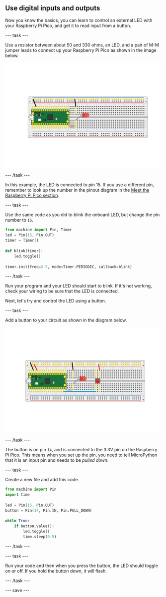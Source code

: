 ## Use digital inputs and outputs

Now you know the basics, you can learn to control an external LED with your Raspberry Pi Pico, and get it to read input from a button.

--- task ---

Use a resistor between about 50 and 330 ohms, an LED, and a pair of M-M jumper leads to connect up your Raspberry Pi Pico as shown in the image below.

![LED and resistor connected to the Pico](images/single_LED.png)

--- /task ---

In this example, the LED is connected to pin 15. If you use a different pin, remember to look up the number in the pinout diagram in the [Meet the Raspberry Pi Pico section](1.html).

--- task ---

Use the same code as you did to blink the onboard LED, but change the pin number to `15`.

```python
from machine import Pin, Timer
led = Pin(15, Pin.OUT)
timer = Timer()

def blink(timer):
    led.toggle()
	
timer.init(freq=2.5, mode=Timer.PERIODIC, callback=blink)
```

--- /task ---

Run your program and your LED should start to blink. If it's not working, check your wiring to be sure that the LED is connected.

Next, let's try and control the LED using a button.

--- task ---

Add a button to your circuit as shown in the diagram below.

![LED and button on a breadboard](images/button_and_LED.png)

--- /task ---

The button is on pin `14`, and is connected to the 3.3V pin on the Raspberry Pi Pico. This means when you set up the pin, you need to tell MicroPython that it is an input pin and needs to be *pulled down*.

--- task ---

Create a new file and add this code.

``` python
from machine import Pin
import time

led = Pin(15, Pin.OUT)
button = Pin(14, Pin.IN, Pin.PULL_DOWN)

while True:
    if button.value():
	    led.toggle()
        time.sleep(0.5)
```

--- /task ---

--- task ---

Run your code and then when you press the button, the LED should toggle on or off. If you hold the button down, it will flash.

--- /task ---

--- save ---
